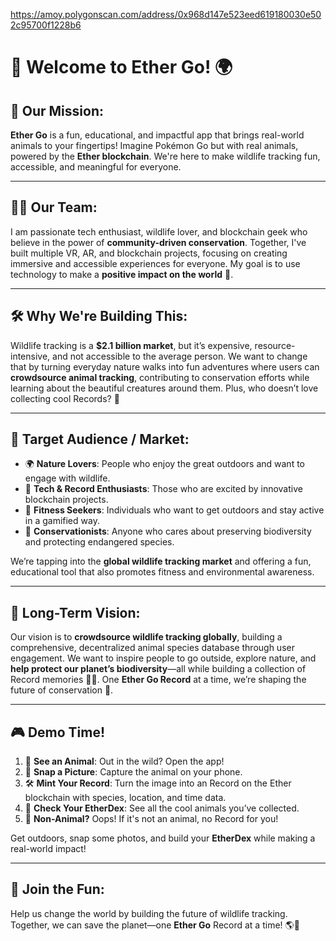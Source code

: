 https://amoy.polygonscan.com/address/0x968d147e523eed619180030e502c95700f1228b6

# 🦄 Welcome to **Ether Go**! 🌍

## 🚀 Our Mission:
**Ether Go** is a fun, educational, and impactful app that brings real-world animals to your fingertips! Imagine Pokémon Go but with real animals, powered by the **Ether blockchain**. We're here to make wildlife tracking fun, accessible, and meaningful for everyone.

---

## 🧑‍💻 Our Team:
I am passionate tech enthusiast, wildlife lover, and blockchain geek who believe in the power of **community-driven conservation**. Together, I've built multiple VR, AR, and blockchain projects, focusing on creating immersive and accessible experiences for everyone. My goal is to use technology to make a **positive impact on the world** 🌱.

---

## 🛠 Why We're Building This:
Wildlife tracking is a **$2.1 billion market**, but it’s expensive, resource-intensive, and not accessible to the average person. We want to change that by turning everyday nature walks into fun adventures where users can **crowdsource animal tracking**, contributing to conservation efforts while learning about the beautiful creatures around them. Plus, who doesn’t love collecting cool Records? 💫

---

## 🎯 Target Audience / Market:
- 🌍 **Nature Lovers**: People who enjoy the great outdoors and want to engage with wildlife.
- 📱 **Tech & Record Enthusiasts**: Those who are excited by innovative blockchain projects.
- 👟 **Fitness Seekers**: Individuals who want to get outdoors and stay active in a gamified way.
- 🐾 **Conservationists**: Anyone who cares about preserving biodiversity and protecting endangered species.

We’re tapping into the **global wildlife tracking market** and offering a fun, educational tool that also promotes fitness and environmental awareness.

---

## 🌟 Long-Term Vision:
Our vision is to **crowdsource wildlife tracking globally**, building a comprehensive, decentralized animal species database through user engagement. We want to inspire people to go outside, explore nature, and **help protect our planet’s biodiversity**—all while building a collection of Record memories 🐘🦜. One **Ether Go Record** at a time, we’re shaping the future of conservation 🌿.

---

## 🎮 Demo Time!
1. 🦊 **See an Animal**: Out in the wild? Open the app!
2. 📸 **Snap a Picture**: Capture the animal on your phone.
3. 🛠 **Mint Your Record**: Turn the image into an Record on the Ether blockchain with species, location, and time data.
4. 🔎 **Check Your EtherDex**: See all the cool animals you’ve collected.
5. 🛑 **Non-Animal?** Oops! If it's not an animal, no Record for you!

Get outdoors, snap some photos, and build your **EtherDex** while making a real-world impact!

---

## 🙌 Join the Fun:
Help us change the world by building the future of wildlife tracking. Together, we can save the planet—one **Ether Go** Record at a time! 🌎🐾

